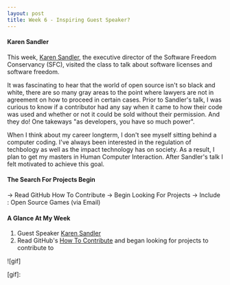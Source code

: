 ```yaml
---
layout: post
title: Week 6 - Inspiring Guest Speaker?
---
```



#### Karen Sandler
This week, [Karen Sandler], the executive director of the Software Freedom Conservancy (SFC), visited the class to talk about software licenses and software freedom.

It was fascinating to hear that the world of open source isn't so black and white, there are so many gray areas to the point where lawyers are not in agreement on how to proceed in certain cases.
Prior to Sandler's talk, I was curious to know if a contributor had any say when it came to how their code was used and whether or not it could be sold without their permission. And they do! One takeways "as developers, you have so much power".


When I think about my career longterm, I don't see myself sitting behind a computer coding. I've always been interested in the regulation of techbology as well as the impact technology has on society. As a result, I plan to get my masters in Human Computer Interaction. After Sandler's talk I felt motivated to achieve this goal. 



#### The Search For Projects Begin
-> Read GitHub How To Contribute 
-> Begin Looking For Projects 
-> Include : Open Source Games (via Email)


#### A Glance At My Week
1. Guest Speaker [Karen Sandler]
2. Read GitHub's [How To Contribute] and began looking for projects to contribute to


![gif]


[Karen Sandler]:https://en.wikipedia.org/wiki/Karen_Sandler
[The Ehics of AI: Can Algorithms Descriminate?]:https://algorithmicbiasclass.wordpress.com/



[How To Contribute]:https://opensource.guide/how-to-contribute/#how-to-submit-a-contribution
[Project Evaluation]:http://www.compsci.hunter.cuny.edu/~sweiss/course_materials/csci395.86/activities_f19/project_evaluation_activity.pdf
[gif]: